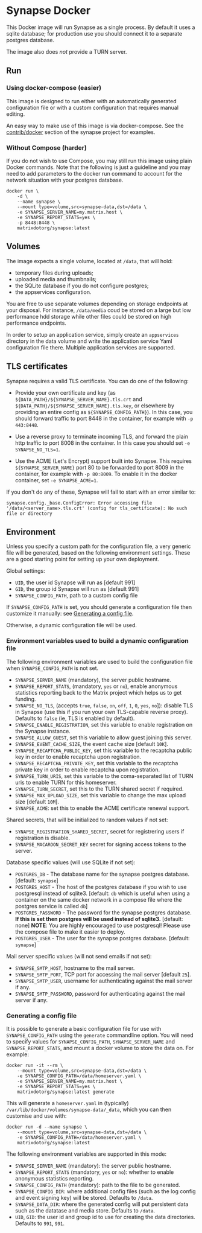 # Synapse Docker

This Docker image will run Synapse as a single process. By default it uses a
sqlite database; for production use you should connect it to a separate
postgres database.

The image also does *not* provide a TURN server.

## Run

### Using docker-compose (easier)

This image is designed to run either with an automatically generated
configuration file or with a custom configuration that requires manual editing.

An easy way to make use of this image is via docker-compose. See the
[contrib/docker](https://github.com/matrix-org/synapse/tree/master/contrib/docker) section of the synapse project for
examples.

### Without Compose (harder)

If you do not wish to use Compose, you may still run this image using plain
Docker commands. Note that the following is just a guideline and you may need
to add parameters to the docker run command to account for the network situation
with your postgres database.

```
docker run \
    -d \
    --name synapse \
    --mount type=volume,src=synapse-data,dst=/data \
    -e SYNAPSE_SERVER_NAME=my.matrix.host \
    -e SYNAPSE_REPORT_STATS=yes \
    -p 8448:8448 \
    matrixdotorg/synapse:latest
```

## Volumes

The image expects a single volume, located at ``/data``, that will hold:

* temporary files during uploads;
* uploaded media and thumbnails;
* the SQLite database if you do not configure postgres;
* the appservices configuration.

You are free to use separate volumes depending on storage endpoints at your
disposal. For instance, ``/data/media`` coud be stored on a large but low
performance hdd storage while other files could be stored on high performance
endpoints.

In order to setup an application service, simply create an ``appservices``
directory in the data volume and write the application service Yaml
configuration file there. Multiple application services are supported.

## TLS certificates

Synapse requires a valid TLS certificate. You can do one of the following:

 * Provide your own certificate and key (as
   `${DATA_PATH}/${SYNAPSE_SERVER_NAME}.tls.crt` and
   `${DATA_PATH}/${SYNAPSE_SERVER_NAME}.tls.key`, or elsewhere by providing an
   entire config as `${SYNAPSE_CONFIG_PATH}`). In this case, you should forward
   traffic to port 8448 in the container, for example with `-p 443:8448`.

 * Use a reverse proxy to terminate incoming TLS, and forward the plain http
   traffic to port 8008 in the container. In this case you should set `-e
   SYNAPSE_NO_TLS=1`.

 * Use the ACME (Let's Encrypt) support built into Synapse. This requires
   `${SYNAPSE_SERVER_NAME}` port 80 to be forwarded to port 8009 in the
   container, for example with `-p 80:8009`. To enable it in the docker
   container, set `-e SYNAPSE_ACME=1`.

If you don't do any of these, Synapse will fail to start with an error similar to:

    synapse.config._base.ConfigError: Error accessing file '/data/<server_name>.tls.crt' (config for tls_certificate): No such file or directory

## Environment

Unless you specify a custom path for the configuration file, a very generic
file will be generated, based on the following environment settings.
These are a good starting point for setting up your own deployment.

Global settings:

* ``UID``, the user id Synapse will run as [default 991]
* ``GID``, the group id Synapse will run as [default 991]
* ``SYNAPSE_CONFIG_PATH``, path to a custom config file

If ``SYNAPSE_CONFIG_PATH`` is set, you should generate a configuration file
then customize it manually: see [Generating a config
file](#generating-a-config-file).

Otherwise, a dynamic configuration file will be used.

### Environment variables used to build a dynamic configuration file

The following environment variables are used to build the configuration file
when ``SYNAPSE_CONFIG_PATH`` is not set.

* ``SYNAPSE_SERVER_NAME`` (mandatory), the server public hostname.
* ``SYNAPSE_REPORT_STATS``, (mandatory, ``yes`` or ``no``), enable anonymous
  statistics reporting back to the Matrix project which helps us to get funding.
* `SYNAPSE_NO_TLS`, (accepts `true`, `false`, `on`, `off`, `1`, `0`, `yes`, `no`]): disable
  TLS in Synapse (use this if you run your own TLS-capable reverse proxy). Defaults
  to `false` (ie, TLS is enabled by default).
* ``SYNAPSE_ENABLE_REGISTRATION``, set this variable to enable registration on
  the Synapse instance.
* ``SYNAPSE_ALLOW_GUEST``, set this variable to allow guest joining this server.
* ``SYNAPSE_EVENT_CACHE_SIZE``, the event cache size [default `10K`].
* ``SYNAPSE_RECAPTCHA_PUBLIC_KEY``, set this variable to the recaptcha public
  key in order to enable recaptcha upon registration.
* ``SYNAPSE_RECAPTCHA_PRIVATE_KEY``, set this variable to the recaptcha private
  key in order to enable recaptcha upon registration.
* ``SYNAPSE_TURN_URIS``, set this variable to the coma-separated list of TURN
  uris to enable TURN for this homeserver.
* ``SYNAPSE_TURN_SECRET``, set this to the TURN shared secret if required.
* ``SYNAPSE_MAX_UPLOAD_SIZE``, set this variable to change the max upload size
  [default `10M`].
* ``SYNAPSE_ACME``: set this to enable the ACME certificate renewal support.

Shared secrets, that will be initialized to random values if not set:

* ``SYNAPSE_REGISTRATION_SHARED_SECRET``, secret for registrering users if
  registration is disable.
* ``SYNAPSE_MACAROON_SECRET_KEY`` secret for signing access tokens
  to the server.

Database specific values (will use SQLite if not set):

* `POSTGRES_DB` - The database name for the synapse postgres
  database. [default: `synapse`]
* `POSTGRES_HOST` - The host of the postgres database if you wish to use
  postgresql instead of sqlite3. [default: `db` which is useful when using a
  container on the same docker network in a compose file where the postgres
  service is called `db`]
* `POSTGRES_PASSWORD` - The password for the synapse postgres database. **If
  this is set then postgres will be used instead of sqlite3.** [default: none]
  **NOTE**: You are highly encouraged to use postgresql! Please use the compose
  file to make it easier to deploy.
* `POSTGRES_USER` - The user for the synapse postgres database. [default:
  `synapse`]

Mail server specific values (will not send emails if not set):

* ``SYNAPSE_SMTP_HOST``, hostname to the mail server.
* ``SYNAPSE_SMTP_PORT``, TCP port for accessing the mail server [default
  ``25``].
* ``SYNAPSE_SMTP_USER``, username for authenticating against the mail server if
  any.
* ``SYNAPSE_SMTP_PASSWORD``, password for authenticating against the mail
  server if any.

### Generating a config file

It is possible to generate a basic configuration file for use with
`SYNAPSE_CONFIG_PATH` using the `generate` commandline option. You will need to
specify values for `SYNAPSE_CONFIG_PATH`, `SYNAPSE_SERVER_NAME` and
`SYNAPSE_REPORT_STATS`, and mount a docker volume to store the data on. For
example:

```
docker run -it --rm \
    --mount type=volume,src=synapse-data,dst=/data \
    -e SYNAPSE_CONFIG_PATH=/data/homeserver.yaml \
    -e SYNAPSE_SERVER_NAME=my.matrix.host \
    -e SYNAPSE_REPORT_STATS=yes \
    matrixdotorg/synapse:latest generate
```

This will generate a `homeserver.yaml` in (typically)
`/var/lib/docker/volumes/synapse-data/_data`, which you can then customise and
use with:

```
docker run -d --name synapse \
    --mount type=volume,src=synapse-data,dst=/data \
    -e SYNAPSE_CONFIG_PATH=/data/homeserver.yaml \
    matrixdotorg/synapse:latest
```

The following environment variables are supported in this mode:

* `SYNAPSE_SERVER_NAME` (mandatory): the server public hostname.
* `SYNAPSE_REPORT_STATS` (mandatory, `yes` or `no`): whether to enable
  anonymous statistics reporting.
* `SYNAPSE_CONFIG_PATH` (mandatory): path to the file to be generated.
* `SYNAPSE_CONFIG_DIR`: where additional config files (such as the log config
  and event signing key) will be stored. Defaults to `/data`.
* `SYNAPSE_DATA_DIR`: where the generated config will put persistent data
  such as the datatase and media store. Defaults to `/data`.
* `UID`, `GID`: the user id and group id to use for creating the data
  directories. Defaults to `991`, `991`.
